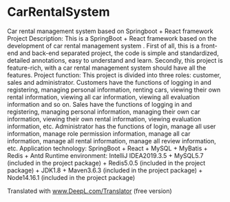 # CarRentalSystem
Car rental management system based on Springboot + React framework
Project Description: This is a SpringBoot + React framework based on the development of car rental management system . First of all, this is a front-end and back-end separated project, the code is simple and standardized, detailed annotations, easy to understand and learn. Secondly, this project is feature-rich, with a car rental management system should have all the features.
Project function: This project is divided into three roles: customer, sales and administrator. Customers have the functions of logging in and registering, managing personal information, renting cars, viewing their own rental information, viewing all car information, viewing all evaluation information and so on. Sales have the functions of logging in and registering, managing personal information, managing their own car information, viewing their own rental information, viewing evaluation information, etc. Administrator has the functions of login, manage all user information, manage role permission information, manage all car information, manage all rental information, manage all review information, etc.
Application technology: SpringBoot + React + MySQL + MyBatis + Redis + Antd
Runtime environment: IntelliJ IDEA2019.3.5 + MySQL5.7 (included in the project package) + Redis5.0.5 (included in the project package) + JDK1.8 + Maven3.6.3 (included in the project package) + Node14.16.1 (included in the project package)

Translated with www.DeepL.com/Translator (free version)
